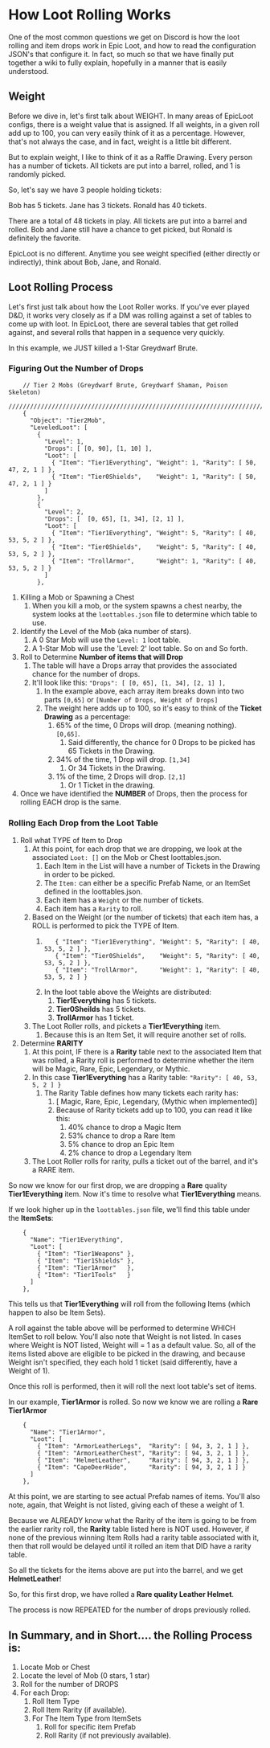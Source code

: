 # How Loot Rolling Works

One of the most common questions we get on Discord is how the loot rolling and item drops work in Epic Loot, and how to read the configuration JSON's that configure it.  In fact, so much so that we have finally put together a wiki to fully explain, hopefully in a manner that is easily understood.

## Weight
Before we dive in, let's first talk about WEIGHT.  In many areas of EpicLoot configs, there is a weight value that is assigned.  If all weights, in a given roll add up to 100, you can very easily think of it as a percentage.  However, that's not always the case, and in fact, weight is a little bit different.

But to explain weight, I like to think of it as a Raffle Drawing.  Every person has a number of tickets.  All tickets are put into a barrel, rolled, and 1 is randomly picked.

So, let's say we have 3 people holding tickets:

Bob has 5 tickets.
Jane has 3 tickets.
Ronald has 40 tickets.

There are a total of 48 tickets in play.  All tickets are put into a barrel and rolled.  Bob and Jane still have a chance to get picked, but Ronald is definitely the favorite.

EpicLoot is no different. Anytime you see weight specified (either directly or indirectly), think about Bob, Jane, and Ronald.

## Loot Rolling Process

Let's first just talk about how the Loot Roller works.  If you've ever played D&D, it works very closely as if a DM was rolling against a set of tables to come up with loot.  In EpicLoot, there are several tables that get rolled against, and several rolls that happen in a sequence very quickly.

In this example, we JUST killed a 1-Star Greydwarf Brute.

### Figuring Out the Number of Drops

```
    // Tier 2 Mobs (Greydwarf Brute, Greydwarf Shaman, Poison Skeleton)
    ///////////////////////////////////////////////////////////////////////////////////////////////////////////////////////////////////////
    {
      "Object": "Tier2Mob",
      "LeveledLoot": [
        {
          "Level": 1,
          "Drops": [ [0, 90], [1, 10] ],
          "Loot": [
            { "Item": "Tier1Everything", "Weight": 1, "Rarity": [ 50, 47, 2, 1 ] },
            { "Item": "Tier0Shields",    "Weight": 1, "Rarity": [ 50, 47, 2, 1 ] }
          ]
        },
        {
          "Level": 2,
          "Drops": [  [0, 65], [1, 34], [2, 1] ],
          "Loot": [
            { "Item": "Tier1Everything", "Weight": 5, "Rarity": [ 40, 53, 5, 2 ] },
            { "Item": "Tier0Shields",    "Weight": 5, "Rarity": [ 40, 53, 5, 2 ] },
            { "Item": "TrollArmor",      "Weight": 1, "Rarity": [ 40, 53, 5, 2 ] }
          ]
        },
```

1. Killing a Mob or Spawning a Chest
   1. When you kill a mob, or the system spawns a chest nearby, the system looks at the `loottables.json` file to determine which table to use.
1. Identify the Level of the Mob (aka number of stars).
   1. A 0 Star Mob will use the `Level: 1` loot table.  
   1. A 1-Star Mob will use the 'Level: 2' loot table. So on and So forth.
1. Roll to Determine **Number of items that will Drop**
   1. The table will have a Drops array that provides the associated chance for the number of drops.
   1. It'll look like this:  `"Drops": [ [0, 65], [1, 34], [2, 1] ],`
      1. In the example above, each array item breaks down into two parts `[0,65]` or `[Number of Drops, Weight of Drops]`
      1. The weight here adds up to 100, so it's easy to think of the **Ticket Drawing** as a percentage:
         1. 65% of the time, 0 Drops will drop. (meaning nothing). `[0,65]`.
            1. Said differently, the chance for 0 Drops to be picked has 65 Tickets in the Drawing.
         1. 34% of the time, 1 Drop will drop.  `[1,34]`
            1. Or 34 Tickets in the Drawing.
         1. 1% of the time, 2 Drops will drop.  `[2,1]`
            1. Or 1 Ticket in the drawing.
1. Once we have identified the **NUMBER** of Drops, then the process for rolling EACH drop is the same.

### Rolling Each Drop from the Loot Table

1. Roll what TYPE of Item to Drop
   1. At this point, for each drop that we are dropping, we look at the associated `Loot: []` on the Mob or Chest loottables.json.
      1. Each Item in the List will have a number of Tickets in the Drawing in order to be picked.
      1. The `Item:` can either be a specific Prefab Name, or an ItemSet defined in the loottables.json.
      1. Each item has a `Weight` or the number of tickets.
      1. Each item has a `Rarity` to roll.
   1. Based on the Weight (or the number of tickets) that each item has, a ROLL is performed to pick the TYPE of Item.
      1. ```
            { "Item": "Tier1Everything", "Weight": 5, "Rarity": [ 40, 53, 5, 2 ] },
            { "Item": "Tier0Shields",    "Weight": 5, "Rarity": [ 40, 53, 5, 2 ] },
            { "Item": "TrollArmor",      "Weight": 1, "Rarity": [ 40, 53, 5, 2 ] }
         ```
      1. In the loot table above the Weights are distributed:
         1. **Tier1Everything** has 5 tickets.
         1. **Tier0Sheilds** has 5 tickets.
         1. **TrollArmor** has 1 ticket.
   1. The Loot Roller rolls, and pickets a **Tier1Everything** item.
      1. Because this is an Item Set, it will require another set of rolls.
1. Determine **RARITY**
   1. At this point, IF there is a **Rarity** table next to the associated Item that was rolled, a Rarity roll is performed to determine whether the item will be Magic, Rare, Epic, Legendary, or Mythic.
   1. In this case **Tier1Everything** has a Rarity table:  `"Rarity": [ 40, 53, 5, 2 ] }`
      1. The Rarity Table defines how many tickets each rarity has:
         1. [ Magic, Rare, Epic, Legendary, (Mythic when implemented)]
         1. Because of Rarity tickets add up to 100, you can read it like this:
            1. 40% chance to drop a Magic Item
            1. 53% chance to drop a Rare Item
            1. 5% chance to drop an Epic Item
            1. 2% chance to drop a Legendary Item
   1. The Loot Roller rolls for rarity, pulls a ticket out of the barrel, and it's a RARE item.

So now we know for our first drop, we are dropping a **Rare** quality **Tier1Everything** item.  Now it's time to resolve what **Tier1Everything** means.

If we look higher up in the `loottables.json` file, we'll find this table under the **ItemSets**:

```
    {
      "Name": "Tier1Everything",
      "Loot": [
        { "Item": "Tier1Weapons" },
        { "Item": "Tier1Shields" },
        { "Item": "Tier1Armor"   },
        { "Item": "Tier1Tools"   }
      ]
    },
```
This tells us that **Tier1Everything** will roll from the following Items (which happen to also be Item Sets).

A roll against the table above will be performed to determine WHICH ItemSet to roll below.   You'll also note that Weight is not listed. In cases where Weight is NOT listed, Weight will = 1 as a default value.  So, all of the items listed above are eligible to be picked in the drawing, and because Weight isn't specified, they each hold 1 ticket (said differently, have a Weight of 1).

Once this roll is performed, then it will roll the next loot table's set of items.

In our example, **Tier1Armor** is rolled.  So now we know we are rolling a **Rare Tier1Armor**

```
    {
      "Name": "Tier1Armor",
      "Loot": [
        { "Item": "ArmorLeatherLegs",  "Rarity": [ 94, 3, 2, 1 ] },
        { "Item": "ArmorLeatherChest", "Rarity": [ 94, 3, 2, 1 ] },
        { "Item": "HelmetLeather",     "Rarity": [ 94, 3, 2, 1 ] },
        { "Item": "CapeDeerHide",      "Rarity": [ 94, 3, 2, 1 ] }
      ]
    },
```

At this point, we are starting to see actual Prefab names of items.  You'll also note, again, that Weight is not listed, giving each of these a weight of 1.

Because we ALREADY know what the Rarity of the item is going to be from the earlier rarity roll, the **Rarity** table listed here is NOT used.  However, if none of the previous winning Item Rolls had a rarity table associated with it, then that roll would be delayed until it rolled an item that DID have a rarity table.

So all the tickets for the items above are put into the barrel, and we get **HelmetLeather**!

So, for this first drop, we have rolled a **Rare quality Leather Helmet**.

The process is now REPEATED for the number of drops previously rolled.

## In Summary, and in Short.... the Rolling Process is:

1. Locate Mob or Chest
1. Locate the level of Mob (0 stars, 1 star)
1. Roll for the number of DROPS
1. For each Drop:
   1. Roll Item Type
   1. Roll Item Rarity (if available).
   1. For The Item Type from ItemSets
      1. Roll for specific item Prefab
      1. Roll Rarity (if not previously available).